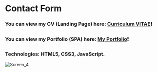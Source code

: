 # Contact Form #
### You can view my CV (Landing Page) here: [Curriculum VITAE](https://zorger27.github.io)❗️ ###
### You can view my Portfolio (SPA) here: [My Portfolio](https://Zorin.Expert)❗️ ###
### Technologies: HTML5, CSS3, JavaScript. ###
![Screen_4](https://user-images.githubusercontent.com/30940416/167036832-afc54a72-4ae5-4829-b42d-2c5a89176b20.gif)
